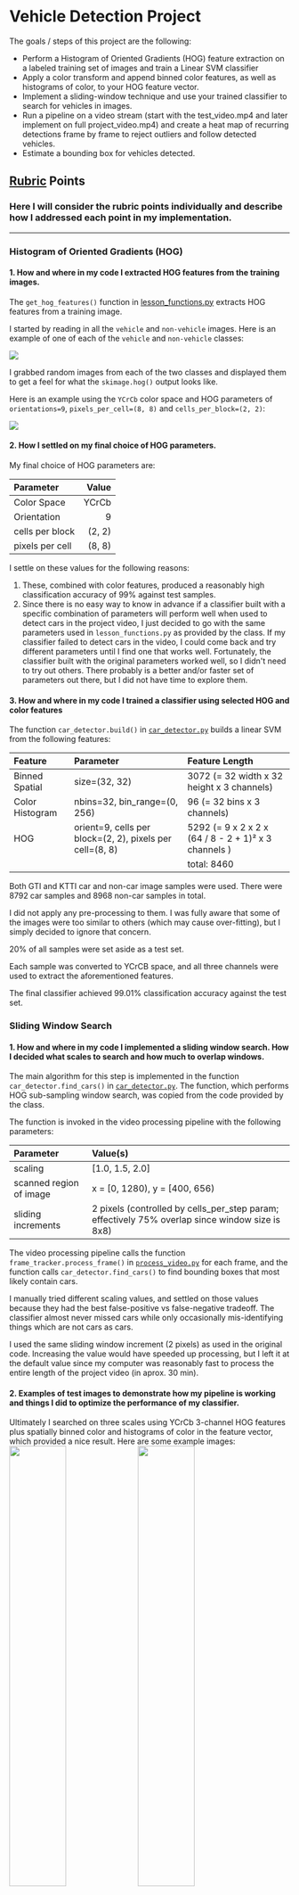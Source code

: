 # Vehicle Detection Project

The goals / steps of this project are the following:

* Perform a Histogram of Oriented Gradients (HOG) feature extraction on a labeled training set of images and train a Linear SVM classifier
* Apply a color transform and append binned color features, as well as histograms of color, to your HOG feature vector. 
* Implement a sliding-window technique and use your trained classifier to search for vehicles in images.
* Run a pipeline on a video stream (start with the test_video.mp4 and later implement on full project_video.mp4) and create a heat map of recurring detections frame by frame to reject outliers and follow detected vehicles.
* Estimate a bounding box for vehicles detected.

## [Rubric](https://review.udacity.com/#!/rubrics/513/view) Points
### Here I will consider the rubric points individually and describe how I addressed each point in my implementation.  

---
### Histogram of Oriented Gradients (HOG)

#### 1. How and where in my code I extracted HOG features from the training images.

The `get_hog_features()` function in [lesson_functions.py](./lesson_functions.py) extracts HOG features from a training image.

I started by reading in all the `vehicle` and `non-vehicle` images.  Here is an example of one of each of the `vehicle` and `non-vehicle` classes:

<img src="./examples/car_not_car.png">

I grabbed random images from each of the two classes and displayed them to get a feel for what the `skimage.hog()` output looks like.

Here is an example using the `YCrCb` color space and HOG parameters of `orientations=9`, `pixels_per_cell=(8, 8)` and `cells_per_block=(2, 2)`:

<img src="./examples/HOG_example.png">

#### 2. How I settled on my final choice of HOG parameters.

My final choice of HOG parameters are:

| Parameter | Value |
|:----------|------:|
|Color Space | YCrCb |
|Orientation|9      |
|cells per block| (2, 2) |
|pixels per cell| (8, 8) |

I settle on these values for the following reasons:

1. These, combined with color features,  produced a reasonably high classification accuracy of 99% against test samples.
1. Since there is no easy way to know in advance if a classifier built with a specific combination of parameters will perform well when used to detect cars in the project video, I just decided to go with the same parameters used in `lesson_functions.py` as provided by the class. If my classifier failed to detect cars in the video, I could come back and try different parameters until I find one that works well.  Fortunately, the classifier built with the original parameters worked well, so I didn't need to try out others. There probably is a better and/or faster set of parameters out there, but I did not have time to explore them.

#### 3. How and where in my code I trained a classifier using selected HOG and color features

The function `car_detector.build()` in [`car_detector.py`](./car_detector.py) builds a linear SVM from the following features:

| Feature | Parameter | Feature Length |
|:----------|:------|:-----|
|Binned Spatial| size=(32, 32)   | 3072 (= 32 width x 32 height x 3 channels) |
|Color Histogram| nbins=32, bin_range=(0, 256) | 96 (= 32 bins x 3 channels) |
|HOG| orient=9, cells per block=(2, 2), pixels per cell=(8, 8)| 5292 (= 9 x 2 x 2 x (64 / 8 - 2 + 1)²  x 3 channels )
|           |       | total: 8460|

Both GTI and KTTI car and non-car image samples were used. There were 8792 car samples and 8968 non-car samples in total.

I did not apply any pre-processing to them. I was fully aware that some of the images were too similar to others (which may cause over-fitting), but I simply decided to ignore that concern.

20% of all samples were set aside as a test set. 

Each sample was converted to YCrCB space, and all three channels were used to extract the aforementioned features.

The final classifier achieved 99.01% classification accuracy against the test set.

### Sliding Window Search

#### 1. How and where in my code I implemented a sliding window search.  How I decided what scales to search and how much to overlap windows.

The main algorithm for this step is implemented in the function `car_detector.find_cars()` in [`car_detector.py`](./car_detector.py). The function, which performs HOG sub-sampling window search, was copied from the code provided by the class.

The function is invoked in the video processing pipeline with the following parameters:

| Parameter | Value(s) |
|:----------|:------|
| scaling | [1.0, 1.5, 2.0] |
| scanned region of image | x = [0, 1280), y = [400, 656) |
| sliding increments | 2 pixels (controlled by cells_per_step param; effectively 75% overlap since window size is 8x8) |

The video processing pipeline calls the function `frame_tracker.process_frame()` in [`process_video.py`](./process_video.py) for each frame, and the function calls `car_detector.find_cars()` to find bounding boxes that most likely contain cars.

I manually tried different scaling values, and settled on those values because they had the best false-positive vs false-negative tradeoff. The classifier almost never missed cars while only occasionally mis-identifying things which are not cars as cars.

I used the same sliding window increment (2 pixels) as used in the original code. Increasing the value would have speeded up processing, but I left it at the default value since my computer was reasonably fast to process the entire length of the project video (in aprox. 30 min).

#### 2. Examples of test images to demonstrate how my pipeline is working and things I did to optimize the performance of my classifier.

Ultimately I searched on three scales using YCrCb 3-channel HOG features plus spatially binned color and histograms of color in the feature vector, which provided a nice result.  Here are some example images:
<img src="./examples/snapshot1_with_cars.png" width=45%> <img src="./examples/snapshot2_with_cars.png" width=45%>
<img src="./examples/snapshot3_with_cars.png" width=45%> <img src="./examples/snapshot4_with_cars.png" width=45%>

While I did not do much to optimize performance, here is a few I did:

1. Restricting the search region to y=[400, 656). Not only did this tremendously reduce false positives, it cut down processing time by half or even more.
1. Avoid using scaling values which are too small. Smaller scaling values caused far more false positives, so I decided not to use values less than 1.

---

### Video Implementation

#### 1. Link to video.
Here's a [link to my video result](./project_video_with_cars_detected.mp4)

#### 2. How and where in my code I implemented a kind of filter for false positives and some method for combining overlapping bounding boxes.

The `frame_tracker.process_frame()` function in [`process_video.py`](./process_video.py) implements the heat map algorithm that can simultaneously address the issues of overlapping bounding boxes and false positives.

For each frame, the pipeline does the following:

1. Detect bounding boxes which mostly likely contain cars.
1. Create a heat map from those bounding boxes. Each point on the heat map has the number that is equal to the number of bounding boxes that enclose it.
1. Store the heat map in a deque that keeps the most recent 10 heat maps.
1. Create an integrated heat map by summing up all the heat maps in the deque.
1. Threshold the integrated heat map. Any points that have a value less than or equal to 5 are zeroed out. Most false positives get eliminated this way.
1. Identify individual blobs in the integrated heat map with `scipy.ndimage.measurements.label()`. 
1. Construct bounding boxes to cover the area of each blob.

Here's an example result showing the heat map from a series of frames of video, the result of `scipy.ndimage.measurements.label()` and the final bounding boxes then overlaid on the last frame of video:

### Here are five frames and their corresponding heat maps:

<img src="./examples/heatmap1.png" width=600>
<img src="./examples/heatmap2.png" width=600>
<img src="./examples/heatmap3.png" width=600>
<img src="./examples/heatmap4.png" width=600>
<img src="./examples/heatmap5.png" width=600>

### Here is the output of `scipy.ndimage.measurements.label()` on the integrated heat map from all five frames:
<img src="./examples/heatmap_gray_boxes.png" width=600>

### Here the resulting bounding boxes are drawn onto the last frame in the series:
<img src="./examples/final_bounding_boxes.png">
---

### Discussion

#### Issues Encountered:

1. Smaller scaling factors caused significantly more false positives. Because of this, I decided against using any values less than 1 (besides, smaller values take more time to process each frame.)
1. A car emerging from the right edge of the frame (i.e. a car passing our car on the right), is not detected immediately. A full 2/3 of its body length must be in the frame to be detected. I am not sure if this is acceptable. To detect them, I think I need to train our classifier with sample images that have only part of a car.

#### Conditions that most likely to cause the pipeline to malfunction.

1. Existence of vehicles which are not passenger cars (e.g. trucks, motorcycles, vintage cars, tractors)
1. Sub-optimal weather (rain, snow, fog)
1. Inclined roads
1. Billboards with an image of a car.
1. Traffic congestions (because of severe occlusion of cars)

#### What could be done to make it more robust:
1. More training samples with wider variety of vehicles.
1. More sophisticated way to track vehicles.
